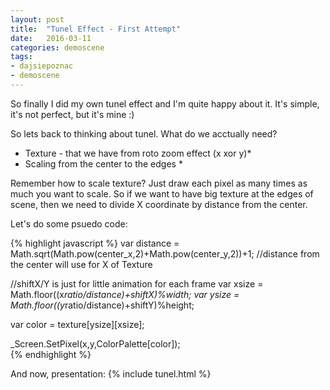 ```yaml
---
layout: post
title:  "Tunel Effect - First Attempt"
date:   2016-03-11
categories: demoscene
tags:
- dajsiepoznac
- demoscene
---
```


So finally I did my own tunel effect and I'm quite happy about it. 
It's simple, it's not perfect, but it's mine :)

So lets back to thinking about tunel. What do we acctually need?

* Texture - that we have from roto zoom effect (x xor y)*
* Scaling from the center to the edges *

Remember how to scale texture? Just draw each pixel as many times as much you want to scale.
So if we want to have big texture at the edges of scene, then we need to divide X coordinate by distance from the center.

Let's do some psuedo code:

{% highlight javascript %}
var distance = Math.sqrt(Math.pow(center_x,2)+Math.pow(center_y,2))+1; //distance from the center will use for X of Texture

//shiftX/Y is just for little animation for each frame
var xsize = Math.floor((x*ratio/distance)+shiftX)%width;
var ysize = Math.floor((y*ratio/distance)+shiftY)%height;  

var color = texture[ysize][xsize];
          
_Screen.SetPixel(x,y,ColorPalette[color]);  
{% endhighlight %}

And now, presentation:
{% include tunel.html %}